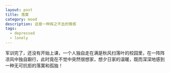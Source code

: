 ```yaml
---
layout: post
title: 落寞
category: mood
description: 这是一种挥之不去的情感
tags:
  - depressed
  - lonely  
---
```


军训完了，还没有开始上课，一个人独自走在满是秋风扫落叶的校园里，在一阵阵凉风中独自蹰行，此时竟在不觉中突然很想家，想夕日家的温暖，既而深深地感到一种无可抗拒的落寞和孤独！

